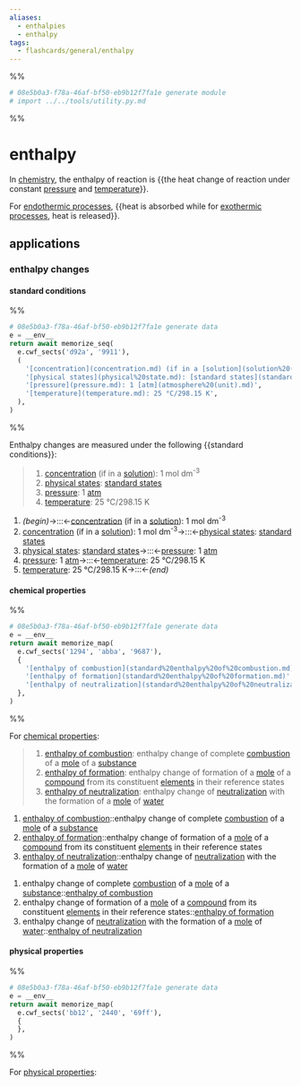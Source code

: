```yaml
---
aliases:
  - enthalpies
  - enthalpy
tags:
  - flashcards/general/enthalpy
---
```


%%
```Python
# 08e5b0a3-f78a-46af-bf50-eb9b12f7fa1e generate module
# import ../../tools/utility.py.md
```
%%

# enthalpy

In [chemistry](chemistry.md), the enthalpy of reaction is {{the heat change of reaction under constant [pressure](pressure.md) and [temperature](temperature.md)}}. <!--SR:!2024-03-27,233,270-->

For [endothermic processes](endothermic%20process.md), {{heat is absorbed while for [exothermic processes](exothermic%20process.md), heat is released}}. <!--SR:!2025-04-18,560,310-->

## applications

### enthalpy changes

#### standard conditions

%%
```Python
# 08e5b0a3-f78a-46af-bf50-eb9b12f7fa1e generate data
e = __env__
return await memorize_seq(
  e.cwf_sects('d92a', '9911'),
  (
    '[concentration](concentration.md) (if in a [solution](solution%20(chemistry).md)): 1 mol dm<sup>-3</sup>',
    '[physical states](physical%20state.md): [standard states](standard%20state.md)',
    '[pressure](pressure.md): 1 [atm](atmosphere%20(unit).md)',
    '[temperature](temperature.md): 25 °C/298.15 K',
  ),
)
```
%%

Enthalpy changes are measured under the following {{standard conditions}}: <!--SR:!2024-06-07,336,330-->

<!--08e5b0a3-f78a-46af-bf50-eb9b12f7fa1e generate section="d92a"--><!-- The following content is generated at 2023-04-01T23:56:04.117433+08:00. Any edits will be overridden! -->

> 1. [concentration](concentration.md) (if in a [solution](solution%20(chemistry).md)): 1 mol dm<sup>-3</sup>
> 2. [physical states](physical%20state.md): [standard states](standard%20state.md)
> 3. [pressure](pressure.md): 1 [atm](atmosphere%20(unit).md)
> 4. [temperature](temperature.md): 25 °C/298.15 K

<!--/08e5b0a3-f78a-46af-bf50-eb9b12f7fa1e-->

<!--08e5b0a3-f78a-46af-bf50-eb9b12f7fa1e generate section="9911"--><!-- The following content is generated at 2023-04-01T23:56:04.104463+08:00. Any edits will be overridden! -->

1. _(begin)_→:::←[concentration](concentration.md) (if in a [solution](solution%20(chemistry).md)): 1 mol dm<sup>-3</sup> <!--SR:!2023-12-05,169,298!2024-06-15,344,338-->
2. [concentration](concentration.md) (if in a [solution](solution%20(chemistry).md)): 1 mol dm<sup>-3</sup>→:::←[physical states](physical%20state.md): [standard states](standard%20state.md) <!--SR:!2024-06-08,337,330!2024-06-06,335,330-->
3. [physical states](physical%20state.md): [standard states](standard%20state.md)→:::←[pressure](pressure.md): 1 [atm](atmosphere%20(unit).md) <!--SR:!2024-02-27,235,318!2025-02-12,467,298-->
4. [pressure](pressure.md): 1 [atm](atmosphere%20(unit).md)→:::←[temperature](temperature.md): 25 °C/298.15 K <!--SR:!2023-12-04,168,290!2023-12-27,109,290-->
5. [temperature](temperature.md): 25 °C/298.15 K→:::←_(end)_ <!--SR:!2024-06-16,345,338!2023-11-20,58,258-->

<!--/08e5b0a3-f78a-46af-bf50-eb9b12f7fa1e-->

#### chemical properties

%%
```Python
# 08e5b0a3-f78a-46af-bf50-eb9b12f7fa1e generate data
e = __env__
return await memorize_map(
  e.cwf_sects('1294', 'abba', '9687'),
  {
    '[enthalpy of combustion](standard%20enthalpy%20of%20combustion.md)': 'enthalpy change of complete [combustion](combustion.md) of a [mole](mole%20(unit).md) of a [substance](chemical%20substance.md)',
    '[enthalpy of formation](standard%20enthalpy%20of%20formation.md)': 'enthalpy change of formation of a [mole](mole%20(unit).md) of a [compound](chemical%20compound.md) from its constituent [elements](chemical%20element.md) in their reference states',
    '[enthalpy of neutralization](standard%20enthalpy%20of%20neutralization.md)': 'enthalpy change of [neutralization](neutralization%20(chemistry).md) with the formation of a [mole](mole%20(unit).md) of [water](water.md)',
  },
)
```
%%

For [chemical properties](chemical%20property.md):

<!--08e5b0a3-f78a-46af-bf50-eb9b12f7fa1e generate section="1294"--><!-- The following content is generated at 2023-04-02T00:13:11.400053+08:00. Any edits will be overridden! -->

> 1. [enthalpy of combustion](standard%20enthalpy%20of%20combustion.md): enthalpy change of complete [combustion](combustion.md) of a [mole](mole%20(unit).md) of a [substance](chemical%20substance.md)
> 2. [enthalpy of formation](standard%20enthalpy%20of%20formation.md): enthalpy change of formation of a [mole](mole%20(unit).md) of a [compound](chemical%20compound.md) from its constituent [elements](chemical%20element.md) in their reference states
> 3. [enthalpy of neutralization](standard%20enthalpy%20of%20neutralization.md): enthalpy change of [neutralization](neutralization%20(chemistry).md) with the formation of a [mole](mole%20(unit).md) of [water](water.md)

<!--/08e5b0a3-f78a-46af-bf50-eb9b12f7fa1e-->

<!--08e5b0a3-f78a-46af-bf50-eb9b12f7fa1e generate section="abba"--><!-- The following content is generated at 2023-04-02T00:13:11.432967+08:00. Any edits will be overridden! -->

1. [enthalpy of combustion](standard%20enthalpy%20of%20combustion.md)::enthalpy change of complete [combustion](combustion.md) of a [mole](mole%20(unit).md) of a [substance](chemical%20substance.md) <!--SR:!2025-08-03,628,310-->
2. [enthalpy of formation](standard%20enthalpy%20of%20formation.md)::enthalpy change of formation of a [mole](mole%20(unit).md) of a [compound](chemical%20compound.md) from its constituent [elements](chemical%20element.md) in their reference states <!--SR:!2023-12-02,166,290-->
3. [enthalpy of neutralization](standard%20enthalpy%20of%20neutralization.md)::enthalpy change of [neutralization](neutralization%20(chemistry).md) with the formation of a [mole](mole%20(unit).md) of [water](water.md) <!--SR:!2024-01-26,228,318-->

<!--/08e5b0a3-f78a-46af-bf50-eb9b12f7fa1e-->

<!--08e5b0a3-f78a-46af-bf50-eb9b12f7fa1e generate section="9687"--><!-- The following content is generated at 2023-04-02T00:13:11.416008+08:00. Any edits will be overridden! -->

1. enthalpy change of complete [combustion](combustion.md) of a [mole](mole%20(unit).md) of a [substance](chemical%20substance.md)::[enthalpy of combustion](standard%20enthalpy%20of%20combustion.md) <!--SR:!2024-06-14,343,338-->
2. enthalpy change of formation of a [mole](mole%20(unit).md) of a [compound](chemical%20compound.md) from its constituent [elements](chemical%20element.md) in their reference states::[enthalpy of formation](standard%20enthalpy%20of%20formation.md) <!--SR:!2024-06-17,346,338-->
3. enthalpy change of [neutralization](neutralization%20(chemistry).md) with the formation of a [mole](mole%20(unit).md) of [water](water.md)::[enthalpy of neutralization](standard%20enthalpy%20of%20neutralization.md) <!--SR:!2024-06-13,342,338-->

<!--/08e5b0a3-f78a-46af-bf50-eb9b12f7fa1e-->

#### physical properties

%%
```Python
# 08e5b0a3-f78a-46af-bf50-eb9b12f7fa1e generate data
e = __env__
return await memorize_map(
  e.cwf_sects('bb12', '2440', '69ff'),
  {
  },
)
```
%%

For [physical properties](physical%20property.md):

<!--08e5b0a3-f78a-46af-bf50-eb9b12f7fa1e generate section="bb12"--><!-- The following content is generated at 2023-04-02T00:06:47.143099+08:00. Any edits will be overridden! -->

>

<!--/08e5b0a3-f78a-46af-bf50-eb9b12f7fa1e-->

<!--08e5b0a3-f78a-46af-bf50-eb9b12f7fa1e generate section="2440"--><!-- The following content is generated at 2023-04-02T00:06:47.124597+08:00. Any edits will be overridden! -->



<!--/08e5b0a3-f78a-46af-bf50-eb9b12f7fa1e-->

<!--08e5b0a3-f78a-46af-bf50-eb9b12f7fa1e generate section="69ff"--><!-- The following content is generated at 2023-04-02T00:06:47.106642+08:00. Any edits will be overridden! -->



<!--/08e5b0a3-f78a-46af-bf50-eb9b12f7fa1e-->
